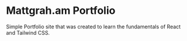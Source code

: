 # Mattgrah.am Portfolio
Simple Portfolio site that was created to learn the fundamentals of React and Tailwind CSS.
